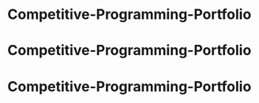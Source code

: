# Competitive-Programming-Portfolio
# Competitive-Programming-Portfolio
# Competitive-Programming-Portfolio
